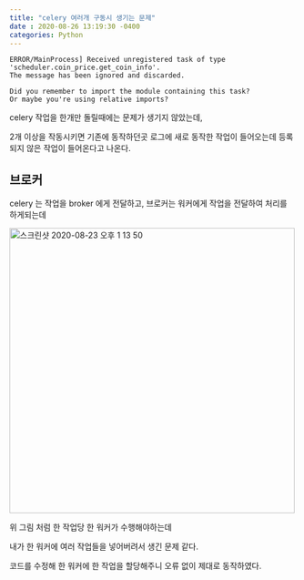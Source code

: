 ```yaml
---
title: "celery 여러개 구동시 생기는 문제"
date : 2020-08-26 13:19:30 -0400
categories: Python
---
```



```
ERROR/MainProcess] Received unregistered task of type 'scheduler.coin_price.get_coin_info'.
The message has been ignored and discarded.

Did you remember to import the module containing this task?
Or maybe you're using relative imports?
```
celery 작업을 한개만 돌릴때에는 문제가 생기지 않았는데,

2개 이상을 작동시키면 기존에 동작하던곳 로그에 새로 동작한 작업이 들어오는데 등록되지 않은 작업이 들어온다고 나온다.

## 브로커

celery 는 작업을  broker 에게 전달하고, 브로커는 워커에게 작업을 전달하여 처리를 하게되는데

<img width="501" alt="스크린샷 2020-08-23 오후 1 13 50" src="https://user-images.githubusercontent.com/43875634/90970638-8af2ed80-e542-11ea-87e2-8c9eebe48501.png">

위 그림 처럼 한 작업당 한 워커가 수행해야하는데

내가 한 워커에 여러 작업들을 넣어버려서 생긴 문제 같다.

코드를 수정해 한 워커에 한 작업을 할당해주니 오류 없이 제대로 동작하였다.
